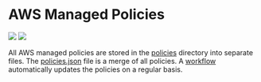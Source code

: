 # AWS Managed Policies

![](https://shields.io/date/1692599817.svg?label=last%20run)
![](https://shields.io/date/1692599817.svg?label=last%20updated)

All AWS managed policies are stored in the [policies](policies) directory into
separate files. The [policies.json](policies/policies.json) file is a merge of
all policies. A [workflow](.github/workflows/list-policies.yaml) automatically
updates the policies on a regular basis.
